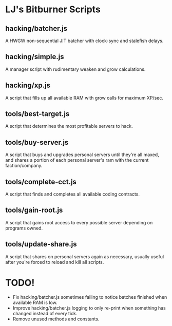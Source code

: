 # LJ's Bitburner Scripts

## hacking/batcher.js

A HWGW non-sequential JIT batcher with clock-sync and stalefish delays.

## hacking/simple.js

A manager script with rudimentary weaken and grow calculations.

## hacking/xp.js

A script that fills up all available RAM with grow calls for maximum XP/sec.

## tools/best-target.js

A script that determines the most profitable servers to hack.

## tools/buy-server.js

A script that buys and upgrades personal servers until they're all maxed, and shares a portion of each personal server's ram with the current faction/company.

## tools/complete-cct.js

A script that finds and completes all available coding contracts.

## tools/gain-root.js

A script that gains root access to every possible server depending on programs owned.

## tools/update-share.js

A script that shares on personal servers again as necessary, usually useful after you're forced to reload and kill all scripts.

# TODO!

 * Fix hacking/batcher.js sometimes failing to notice batches finished when available RAM is low.
 * Improve hacking/batcher.js logging to only re-print when something has changed instead of every tick.
 * Remove unused methods and constants.
